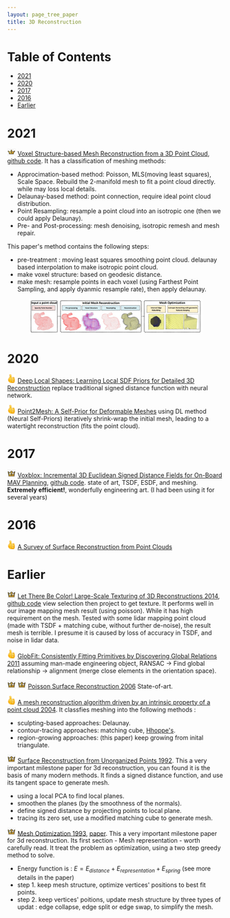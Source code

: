 ```yaml
---
layout: page_tree_paper
title: 3D Reconstruction
---
```


# Table of Contents
* [2021](#l2021)
* [2020](#l2020)
* [2017](#l2017)
* [2016](#l2016)
* [Earlier](#learlier)

<p/><p/>

# 2021 <a name="l2021"></a>

<img src="/assets/img/paperread/chrown0.png" width="4%" height="4%"/> [Voxel Structure-based Mesh Reconstruction from a 3D Point Cloud](https://arxiv.org/pdf/2104.10622.pdf), [github code](https://github.com/vvvwo/Parallel-Structure-for-Meshing).
It has a classification of meshing methods:

* Approcimation-based method: Poisson, MLS(moving least squares), Scale Space. Rebuild the 2-manifold mesh to fit a point cloud directly. while may loss local details.
* Delaunay-based method: point connection, require ideal point cloud distribution.
* Point Resampling: resample a point cloud into an isotropic one (then we could apply Delaunay).
*  Pre- and Post-processing: mesh denoising, isotropic remesh and mesh repair.

This paper's method contains the following steps:
* pre-treatment : moving least squares smoothing point cloud. delaunay based interpolation to make isotropic point cloud.
* make voxel structure: based on geodesic distance.
* make mesh: resample points in each voxel (using Farthest Point Sampling, and apply dyanmic resample rate), then apply delaunay.

<div align="center">    
<img src="/assets/img/paperread/vox_stru.jpg" width="80%"/>
</div>

# 2020 <a name="l2020"></a>

<img src="/assets/img/paperread/thumbs.png" width="4%" height="4%"/> [Deep Local Shapes: Learning Local SDF Priors for Detailed 3D Reconstruction](https://arxiv.org/pdf/2003.10983.pdf) replace traditional signed distance function with neural network.

<img src="/assets/img/paperread/thumbs.png" width="4%" height="4%"/> [Point2Mesh: A Self-Prior for Deformable Meshes](https://arxiv.org/pdf/2005.11084.pdf) using DL method (Neural Self-Priors) iteratively shrink-wrap the initial mesh, leading to a watertight reconstruction (fits the point cloud).

# 2017 <a name="l2017"></a>

<img src="/assets/img/paperread/chrown.png" width="4%" height="4%"/> [Voxblox: Incremental 3D Euclidean Signed Distance Fields for On-Board MAV Planning](https://arxiv.org/abs/1611.03631), [github code](https://github.com/ethz-asl/voxblox). state of art, TSDF, ESDF, and meshing. **Extremely efficient!**, wonderfully engineering art. (I had been using it for several years)

# 2016 <a name="l2016"></a>

<img src="/assets/img/paperread/thumbs.png" width="4%" height="4%"/> [A Survey of Surface Reconstruction from Point Clouds](https://hal.inria.fr/hal-01348404v2/document)



# Earlier <a name="learlier"></a>

<img src="/assets/img/paperread/chrown.png" width="4%" height="4%"/> [Let There Be Color! Large-Scale Texturing of 3D Reconstructions 2014](https://download.hrz.tu-darmstadt.de/pub/FB20/GCC/paper/Waechter-2014-LTB.pdf), [github code](https://github.com/nmoehrle/mvs-texturing) view selection then project to get texture. It performs well in our image mapping mesh result (using poisson). While it has high requirement on the mesh. Tested with some lidar mapping point cloud (made with TSDF + matching cube, without further de-noise), the result mesh is terrible. I presume it is caused by loss of accuracy in TSDF, and noise in lidar data.

<img src="/assets/img/paperread/thumbs.png" width="4%" height="4%"/> [GlobFit: Consistently Fitting Primitives by Discovering Global Relations 2011](http://vecg.cs.ucl.ac.uk/Projects/SmartGeometry/globFit/paper_docs/globFit_sigg11.pdf) assuming man-made engineering object, RANSAC -> Find global relationship -> alignment (merge close elements in the orientation space).

<img src="/assets/img/paperread/chrown.png" width="4%" height="4%"/> <img src="/assets/img/paperread/chrown.png" width="4%" height="4%"/> [Poisson Surface Reconstruction 2006](https://www.cse.iitd.ac.in/~mcs112609/poission.pdf) State-of-art.

<img src="/assets/img/paperread/thumbs.png" width="4%" height="4%"/> [A mesh reconstruction algorithm driven by an intrinsic property of a point cloud 2004](http://www.cad.zju.edu.cn/home/hwlin/pdf_files/A-mesh-reconstruction-algorithm-driven-by-an-intrinsic-property-of-a-point-cloud.pdf). It classfies meshing into the following methods :

* sculpting-based approaches: Delaunay.
* contour-tracing approaches: matching cube, [Hhoppe's](#lhhoppe).
* region-growing approaches: (this paper) keep growing from inital triangulate.


<img src="/assets/img/paperread/chrown.png" width="4%" height="4%"/> [Surface Reconstruction from Unorganized Points 1992](https://hhoppe.com/proj/recon/). This a very important milestone paper for 3d reconstruction, you can found it is the basis of many modern methods. It finds a signed distance function, and use its tangent space to generate mesh. <a name="lhhoppe"></a>
* using a local PCA to find local planes.
* smoothen the planes (by the smoothness of the normals).
* define signed distance by projecting points to local plane.
* tracing its zero set, use a modified matching cube to generate mesh.


<img src="/assets/img/paperread/chrown.png" width="4%" height="4%"/> [Mesh Optimization 1993](https://hhoppe.com/proj/meshopt/), [paper](https://hhoppe.com/meshopt.pdf). This a very important milestone paper for 3d reconstruction. Its first section - Mesh representation - worth carefully read. It treat the problem as optimization, using a two step greedy method to solve.

* Energy function is : $E = E_{distance} + E_{representation} + E_{spring}$ (see more details in the paper)
* step 1. keep mesh structure, optimize vertices' positions to best fit points.
* step 2. keep vertices' poitions, update mesh structure by three types of updat : edge collapse, edge split or edge swap, to simplify the mesh.
